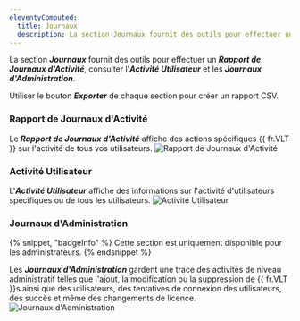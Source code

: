 ```yaml
---
eleventyComputed:
  title: Journaux
  description: La section Journaux fournit des outils pour effectuer un Rapport de Journaux d'Activité, consulter l'Activité Utilisateur et les Journaux d'Administration.
---
```

La section ***Journaux*** fournit des outils pour effectuer un ***Rapport de Journaux d'Activité***, consulter l'***Activité Utilisateur*** et les ***Journaux d'Administration***.

Utiliser le bouton ***Exporter*** de chaque section pour créer un rapport CSV.

### Rapport de Journaux d'Activité

Le ***Rapport de Journaux d'Activité*** affiche des actions spécifiques {{ fr.VLT }} sur l'activité de tous vos utilisateurs.
![Rapport de Journaux d'Activité](https://cdnweb.devolutions.net/docs/docs_en_hub_Hub6081.png)

### Activité Utilisateur

L'***Activité Utilisateur*** affiche des informations sur l'activité d'utilisateurs spécifiques ou de tous les utilisateurs.
![Activité Utilisateur](https://cdnweb.devolutions.net/docs/docs_en_hub_Hub4133.png)

### Journaux d'Administration

{% snippet, "badgeInfo" %}
Cette section est uniquement disponible pour les administrateurs.
{% endsnippet %}

Les ***Journaux d'Administration*** gardent une trace des activités de niveau administratif telles que l'ajout, la modification ou la suppression de {{ fr.VLT }}s ainsi que des utilisateurs, des tentatives de connexion des utilisateurs, des succès et même des changements de licence.
![Journaux d'Administration](https://cdnweb.devolutions.net/docs/docs_en_hub_Hub4025.png)
